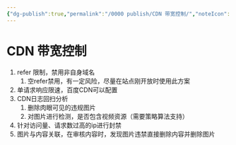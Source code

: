 ```yaml
---
{"dg-publish":true,"permalink":"/0000 publish/CDN 带宽控制/","noteIcon":"2","created":"2024-01-31T21:40:03+08:00","updated":"2025-02-12T21:06:38+08:00"}
---
```



# CDN 带宽控制

1. refer 限制，禁用非自身域名
	1. 空refer禁用，有一定风险，尽量在站点刚开放时使用此方案
2. 单请求响应限速，百度CDN可以配置
3. CDN日志回扫分析
	1. 删除肉眼可见的违规图片
	2. 对图片进行检测，是否包含视频资源（需要策略算法支持）
4. 针对访问量、请求数过高的ip进行封禁
5. 图片与内容关联，在审核内容时，发现图片违禁直接删除内容并删除图片
